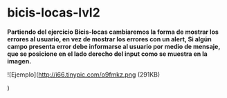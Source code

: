 # bicis-locas-lvl2
**Partiendo del ejercicio Bicis-locas cambiaremos la forma de mostrar los errores al usuario, en vez de mostrar los errores con un alert, Si algún campo presenta error debe informarse al usuario por medio de mensaje, que se posicione en el lado derecho del input como se muestra en la imagen.**

![Ejemplo](http://i66.tinypic.com/o9fmkz.png (291KB)

)

